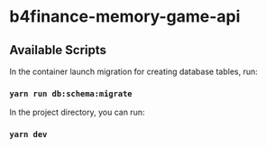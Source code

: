 # b4finance-memory-game-api

## Available Scripts
In the container launch migration for creating database tables, run:
### `yarn run db:schema:migrate`

In the project directory, you can run:

### `yarn dev`

